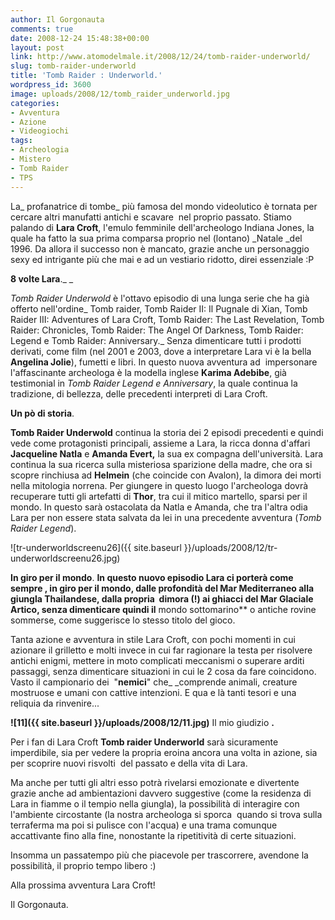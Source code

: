 ```yaml
---
author: Il Gorgonauta
comments: true
date: 2008-12-24 15:48:38+00:00
layout: post
link: http://www.atomodelmale.it/2008/12/24/tomb-raider-underworld/
slug: tomb-raider-underworld
title: 'Tomb Raider : Underworld.'
wordpress_id: 3600
image: uploads/2008/12/tomb_raider_underworld.jpg
categories:
- Avventura
- Azione
- Videogiochi
tags:
- Archeologia
- Mistero
- Tomb Raider
- TPS
---
```


La_ profanatrice di tombe_ più famosa del mondo videolutico è tornata per cercare altri manufatti antichi e scavare  nel proprio passato. Stiamo palando di **Lara Croft**, l'emulo femminile dell'archeologo Indiana Jones, la quale ha fatto la sua prima comparsa proprio nel (lontano) _Natale _del 1996. Da allora il successo non è mancato, grazie anche un personaggio sexy ed intrigante più che mai e ad un vestiario ridotto, direi essenziale :P

**8 volte Lara**._ _

_Tomb Raider Underwold_ è l'ottavo episodio di una lunga serie che ha già offerto nell'ordine_ Tomb raider, Tomb Raider II: Il Pugnale di Xian, Tomb Raider III: Adventures of Lara Croft, Tomb Raider: The Last Revelation, Tomb Raider: Chronicles, Tomb Raider: The Angel Of Darkness, Tomb Raider: Legend e Tomb Raider: Anniversary._ Senza dimenticare tutti i prodotti derivati, come film (nel 2001 e 2003, dove a interpretare Lara vi è la bella **Angelina Jolie**), fumetti e libri. In questo nuova avventura ad  impersonare l'affascinante archeologa è la modella inglese **Karima Adebibe**, già testimonial in _Tomb Raider Legend e Anniversary_, la quale continua la tradizione, di bellezza, delle precedenti interpreti di Lara Croft.

**Un pò di storia**.

**Tomb Raider Underwold** continua la storia dei 2 episodi precedenti e quindi vede come protagonisti principali, assieme a Lara, la ricca donna d'affari **Jacqueline Natla** e **Amanda Evert,** la sua ex compagna dell'università. Lara continua la sua ricerca sulla misteriosa sparizione della madre, che ora si scopre rinchiusa ad **Helmein** (che coincide con Avalon), la dimora dei morti nella mitologia norrena. Per giungere in questo luogo l'archeologa dovrà recuperare tutti gli artefatti di **Thor**, tra cui il mitico martello, sparsi per il mondo. In questo sarà ostacolata da Natla e Amanda, che tra l'altra odia Lara per non essere stata salvata da lei in una precedente avventura (_Tomb Raider Legend_).

![tr-underworldscreenu26]({{ site.baseurl }}/uploads/2008/12/tr-underworldscreenu26.jpg)

**In giro per il mondo**. **In questo nuovo episodio Lara ci porterà come sempre , in giro per il mondo, dalle profondità del Mar Mediterraneo alla giungla Thailandese, dalla propria  dimora (!) ai ghiacci del Mar Glaciale Artico, senza dimenticare quindi il** mondo sottomarino** o antiche rovine sommerse, come suggerisce lo stesso titolo del gioco.

Tanta azione e avventura in stile Lara Croft, con pochi momenti in cui azionare il grilletto e molti invece in cui far ragionare la testa per risolvere antichi enigmi, mettere in moto complicati meccanismi o superare arditi passaggi, senza dimenticare situazioni in cui le 2 cosa da fare coincidono. Vasto il campionario dei  "**nemici**" che_ _comprende animali, creature mostruose e umani con cattive intenzioni. E qua e là tanti tesori e una reliquia da rinvenire...

**![11]({{ site.baseurl }}/uploads/2008/12/11.jpg)** Il mio giudizio **.**

Per i fan di Lara Croft **Tomb raider Underworld** sarà sicuramente imperdibile, sia per vedere la propria eroina ancora una volta in azione, sia per scoprire nuovi risvolti  del passato e della vita di Lara.

Ma anche per tutti gli altri esso potrà rivelarsi emozionate e divertente grazie anche ad ambientazioni davvero suggestive (come la residenza di Lara in fiamme o il tempio nella giungla), la possibilità di interagire con l'ambiente circostante (la nostra archeologa si sporca  quando si trova sulla terraferma ma poi si pulisce con l'acqua) e una trama comunque accattivante fino alla fine, nonostante la ripetitività di certe situazioni.

Insomma un passatempo più che piacevole per trascorrere, avendone la possibilità, il proprio tempo libero :)

Alla prossima avventura Lara Croft!

Il Gorgonauta.

